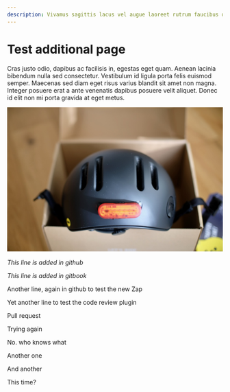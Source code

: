 ```yaml
---
description: Vivamus sagittis lacus vel augue laoreet rutrum faucibus dolor auctor.
---
```


# Test additional page

Cras justo odio, dapibus ac facilisis in, egestas eget quam. Aenean lacinia bibendum nulla sed consectetur. Vestibulum id ligula porta felis euismod semper. Maecenas sed diam eget risus varius blandit sit amet non magna. Integer posuere erat a ante venenatis dapibus posuere velit aliquet. Donec id elit non mi porta gravida at eget metus.

![](<../.gitbook/assets/Thousand - 5 of 7.jpeg>)

_This line is added in github_

_This line is added in gitbook_

Another line, again in github to test the new Zap

Yet another line to test the code review plugin

Pull request

Trying again

No. who knows what

Another one

And another

This time?
